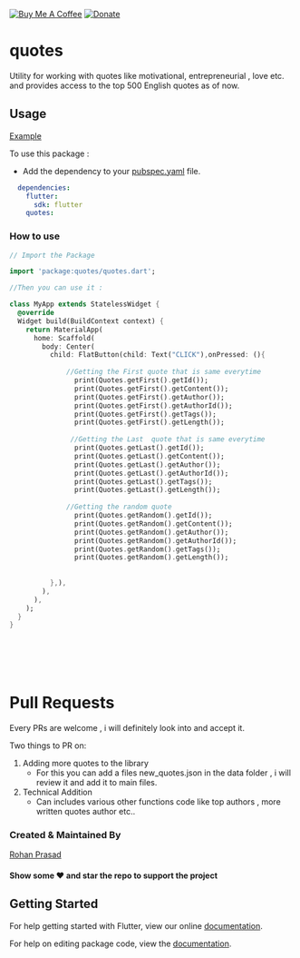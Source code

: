 [![Buy Me A Coffee](https://img.shields.io/badge/Donate-Buy%20Me%20A%20Coffee-yellow.svg)](https://www.buymeacoffee.com/rohanprasad)
[![Donate](https://img.shields.io/badge/Donate-PayPal-green.svg)](https://paypal.me/logarithm4?locale.x=en_GB)



# quotes

Utility for working with quotes like motivational, entrepreneurial , love etc. and provides access to the top 500 English quotes as of now.


## Usage

[Example](https://github.com/rohanprasadofficial/quotes/blob/master/example/lib/main.dart)

To use this package :

* Add the dependency to your [pubspec.yaml](https://github.com/rohanprasadofficial/quotes/blob/master/pubspec.yaml) file.

```yaml
  dependencies:
    flutter:
      sdk: flutter
    quotes:
```

### How to use

```dart
// Import the Package 

import 'package:quotes/quotes.dart';

//Then you can use it :

class MyApp extends StatelessWidget {
  @override
  Widget build(BuildContext context) {
    return MaterialApp(
      home: Scaffold(
        body: Center(
          child: FlatButton(child: Text("CLICK"),onPressed: (){
          
              //Getting the First quote that is same everytime
                print(Quotes.getFirst().getId());
                print(Quotes.getFirst().getContent());
                print(Quotes.getFirst().getAuthor());
                print(Quotes.getFirst().getAuthorId());
                print(Quotes.getFirst().getTags());
                print(Quotes.getFirst().getLength());
                
               //Getting the Last  quote that is same everytime
                print(Quotes.getLast().getId());
                print(Quotes.getLast().getContent());
                print(Quotes.getLast().getAuthor());
                print(Quotes.getLast().getAuthorId());
                print(Quotes.getLast().getTags());
                print(Quotes.getLast().getLength());
                          
              //Getting the random quote
                print(Quotes.getRandom().getId());
                print(Quotes.getRandom().getContent());
                print(Quotes.getRandom().getAuthor());
                print(Quotes.getRandom().getAuthorId());
                print(Quotes.getRandom().getTags());
                print(Quotes.getRandom().getLength());
             
              
          },),
        ),
      ),
    );
  }
}


  
  
 
```
# Pull Requests

Every PRs are welcome , i will definitely look into and accept it.

Two things to PR on:

1. Adding more quotes to the library
   - For this you can add a files new_quotes.json in the data folder , i will review it and add it to main files.
2. Technical Addition
   - Can includes various other functions code like top authors , more written quotes author etc..


### Created & Maintained By

[Rohan Prasad](https://github.com/rohanprasadofficial)

#### Show some :heart: and star the repo to support the project


## Getting Started

For help getting started with Flutter, view our online [documentation](https://flutter.io/).

For help on editing package code, view the [documentation](https://flutter.io/developing-packages/).